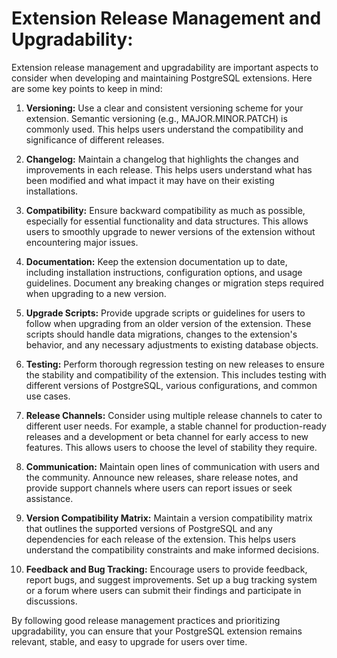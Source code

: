 # Extension Release Management and Upgradability:  
Extension release management and upgradability are important aspects to consider when developing and maintaining PostgreSQL extensions. Here are some key points to keep in mind:

1.  **Versioning:** Use a clear and consistent versioning scheme for your extension. Semantic versioning (e.g., MAJOR.MINOR.PATCH) is commonly used. This helps users understand the compatibility and significance of different releases.
    
2.  **Changelog:** Maintain a changelog that highlights the changes and improvements in each release. This helps users understand what has been modified and what impact it may have on their existing installations.
    
3.  **Compatibility:** Ensure backward compatibility as much as possible, especially for essential functionality and data structures. This allows users to smoothly upgrade to newer versions of the extension without encountering major issues.
    
4.  **Documentation:** Keep the extension documentation up to date, including installation instructions, configuration options, and usage guidelines. Document any breaking changes or migration steps required when upgrading to a new version.
    
5.  **Upgrade Scripts:** Provide upgrade scripts or guidelines for users to follow when upgrading from an older version of the extension. These scripts should handle data migrations, changes to the extension's behavior, and any necessary adjustments to existing database objects.
    
6.  **Testing:** Perform thorough regression testing on new releases to ensure the stability and compatibility of the extension. This includes testing with different versions of PostgreSQL, various configurations, and common use cases.
    
7.  **Release Channels:** Consider using multiple release channels to cater to different user needs. For example, a stable channel for production-ready releases and a development or beta channel for early access to new features. This allows users to choose the level of stability they require.
    
8.  **Communication:** Maintain open lines of communication with users and the community. Announce new releases, share release notes, and provide support channels where users can report issues or seek assistance.
    
9.  **Version Compatibility Matrix:** Maintain a version compatibility matrix that outlines the supported versions of PostgreSQL and any dependencies for each release of the extension. This helps users understand the compatibility constraints and make informed decisions.
    
10.  **Feedback and Bug Tracking:** Encourage users to provide feedback, report bugs, and suggest improvements. Set up a bug tracking system or a forum where users can submit their findings and participate in discussions.
    

By following good release management practices and prioritizing upgradability, you can ensure that your PostgreSQL extension remains relevant, stable, and easy to upgrade for users over time.

